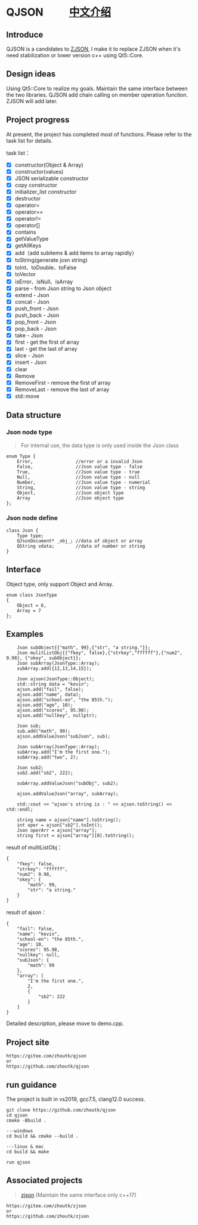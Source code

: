 # QJSON   &emsp;&emsp;  [中文介绍](README_CN.md)  

## Introduce
QJSON is a candidates to [ZJSON](https://gitee.com/zhoutk/zjson.git), I make it to replace ZJSON when it's need stabilization or lower version c++ using Qt5::Core.

## Design ideas  
Using Qt5::Core to realize my goals. Maintain the same interface between the two libraries. QJSON add chain calling on member operation function. ZJSON will add later.

## Project progress
At present, the project has completed most of functions. Please refer to the task list for details. 

task list：
- [x] constructor(Object & Array)
- [x] constructor(values)
- [x] JSON serializable constructor
- [x] copy constructor
- [x] initializer_list constructor
- [x] destructor
- [x] operator=
- [x] operator==
- [x] operator!=
- [x] operator[]
- [x] contains
- [x] getValueType
- [x] getAllKeys
- [x] add（add subitems & add items to array rapidly）
- [x] toString(generate josn string)
- [x] toInt、toDouble、toFalse
- [x] toVector
- [x] isError、isNull、isArray
- [x] parse - from Json string to Json object
- [x] extend - Json
- [x] concat - Json 
- [x] push_front - Json
- [x] push_back - Json
- [x] pop_front - Json
- [x] pop_back - Json
- [x] take - Json
- [x] first -  get the first of array
- [x] last -  get the last of array
- [x] slice - Json
- [x] insert - Json
- [x] clear
- [x] Remove 
- [x] RemoveFirst - remove the first of array
- [x] RemoveLast - remove the last of array
- [x] std::move
  
## Data structure

### Json node type   
> For internal use, the data type is only used inside the Json class
```
enum Type {
    Error,                //error or a invalid Json
    False,                //Json value type - false
    True,                 //Json value type - true
    Null,                 //Json value type - null
    Number,               //Json value type - numerial
    String,               //Json value type - string
    Object,               //Json object type
    Array                 //Json object type
};
```
### Json node define
```
class Json {
    Type type;
    QJsonDocument* _obj_; //data of object or array
    QString vdata;        //data of number or string
}
```
## Interface
Object type, only support Object and Array.
```
enum class JsonType
{
    Object = 6,
    Array = 7
};
```
    
## Examples
```
    Json subObject{{"math", 99},{"str", "a string."}};   
    Json mulitListObj{{"fkey", false},{"strkey","ffffff"},{"num2", 9.98}, {"okey", subObject}};
    Json subArray(JsonType::Array);                 
    subArray.add({12,13,14,15});            

    Json ajson(JsonType::Object);                
    std::string data = "kevin";                     
    ajson.add("fail", false);             
    ajson.add("name", data);              
    ajson.add("school-en", "the 85th.");   
    ajson.add("age", 10);                  
    ajson.add("scores", 95.98);            
    ajson.add("nullkey", nullptr);         

    Json sub;                                  
    sub.add("math", 99);                 
    ajson.addValueJson("subJson", sub);           

    Json subArray(JsonType::Array);              
    subArray.add("I'm the first one.");   
    subArray.add("two", 2);               
    
    Json sub2;                            
    sub2.add("sb2", 222);

    subArray.addValueJson("subObj", sub2);         
    
    ajson.addValueJson("array", subArray);         

    std::cout << "ajson's string is : " << ajson.toString() << std::endl;   

    string name = ajson["name"].toString();        
    int oper = ajson["sb2"].toInt();               
    Json operArr = ajson["array"];                 
    string first = ajson["array"][0].toString();   
```
result of mulitListObj：
```
{
    "fkey": false,
    "strkey": "ffffff",
    "num2": 9.98,
    "okey": {
        "math": 99,
        "str": "a string."
    }
}
```
result of  ajson：
```
{
    "fail": false,
    "name": "kevin",
    "school-en": "the 85th.",
    "age": 10,
    "scores": 95.98,
    "nullkey": null,
    "subJson": {
        "math": 99
    },
    "array": [
        "I'm the first one.",
        2,
        {
            "sb2": 222
        }
    ]
}
```
Detailed description, please move to demo.cpp.

## Project site
```
https://gitee.com/zhoutk/qjson
or
https://github.com/zhoutk/qjson
```

## run guidance
The project is built in vs2019, gcc7.5, clang12.0 success.  
```
git clone https://github.com/zhoutk/qjson
cd qjson
cmake -Bbuild .

---windows
cd build && cmake --build .

---linux & mac
cd build && make

run qjson
```

## Associated projects

> [zjson](https://gitee.com/zhoutk/qjson.git) (Maintain the same interface only c++17)
```
https://gitee.com/zhoutk/zjson
or
https://github.com/zhoutk/zjson
```